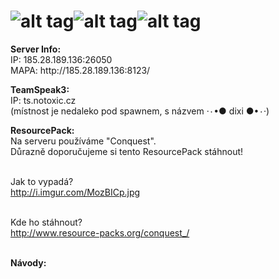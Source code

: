![alt tag](http://i.imgur.com/TsRJxk0.png)![alt tag](http://i.imgur.com/LKGodkp.png)![alt tag](http://i.imgur.com/8XaFIv2.png)
===============
<p>
	<strong>Server Info:</strong><br>
	IP: 185.28.189.136:26050<br>
	MAPA: http://185.28.189.136:8123/<br>
</p>
<p>
	<strong>TeamSpeak3:</strong><br>
  IP:  ts.notoxic.cz<br>
  (místnost je nedaleko pod spawnem, s názvem ·٠•● dixi ●•٠·)<br>
</p>
<p>
	<strong>ResourcePack:</strong><br>
  Na serveru používáme "Conquest".<br>
  Důrazně doporučujeme si tento ResourcePack stáhnout!<br><br>
  
  Jak to vypadá?<br>
  http://i.imgur.com/MozBICp.jpg<br><br>
  
  Kde ho stáhnout?<br>
  http://www.resource-packs.org/conquest_/<br><br>
</p>
<p>
	<strong>Návody:</strong><br>
</p>
